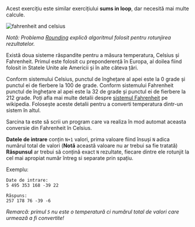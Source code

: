 <!-- #Fahrenheit to Celsius -->
Acest exercițiu este similar exercițiului **sums in loop**, dar necesită mai multe calcule.

<div class="text-center">
	<img alt="fahrenheit and celsius" src="http://s5.postimg.org/3tpo5bg6v/fahrenheit.png"/>
</div>

*Notă: Problema [Rounding](./rounding) explică algoritmul folosit pentru rotunjirea rezultatelor.*

Există doua sisteme răspandite pentru a măsura temperatura, Celsius și Fahrenheit. Primul este folosit cu preponderență în Europa, al doilea fiind folosit in Statele Unite ale Americii și în alte câteva țări.

Conform sistemului Celsius, punctul de înghețare al apei este la 0 grade și punctul ei de fierbere la 100 de grade. Conform sistemului Fahrenheit punctul de înghețare al apei este la 32 de grade și punctul ei de fierbere la 212 grade. Poți afla mai multe detalii despre [sistemul Fahrenheit][wiki] pe wikipedia. Folosește aceste detalii pentru a converti temperatura dintr-un sistem în altul.

[wiki]: http://en.wikipedia.org/wiki/Fahrenheit

Sarcina ta este să scrii un program care va realiza în mod automat aceasta conversie din Fahrenheit în Celsius.

**Datele de intrare** conțin `N+1` valori, prima valoare fiind însuși `N` adica numărul total de valori (**Notă** această valoare nu ar trebui sa fie tratată)
**Răspunsul** ar trebui să conțină exact `N` rezultate, fiecare dintre ele rotunjit la cel mai apropiat număr întreg si separate prin spațiu.

Exemplu:

    Date de intrare:
    5 495 353 168 -39 22
    
    Răspuns:
    257 178 76 -39 -6

*Remarcă: primul `5` nu este o temperatură ci numărul total de valori care urmează a fi convertite!*